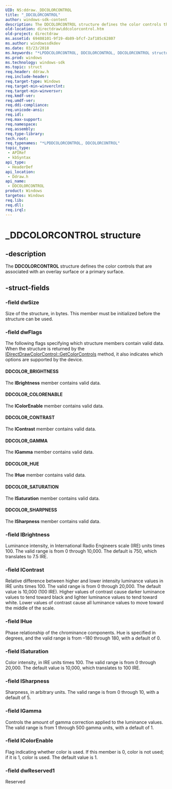 ```yaml
---
UID: NS:ddraw._DDCOLORCONTROL
title: "_DDCOLORCONTROL"
author: windows-sdk-content
description: The DDCOLORCONTROL structure defines the color controls that are associated with an overlay surface or a primary surface.
old-location: directdraw\ddcolorcontrol.htm
old-project: directdraw
ms.assetid: 69408101-9f19-4b89-bfcf-2af185c62807
ms.author: windowssdkdev
ms.date: 03/23/2018
ms.keywords: "*LPDDCOLORCONTROL, DDCOLORCONTROL, DDCOLORCONTROL structure [DirectDraw], DDCOLOR_BRIGHTNESS, DDCOLOR_COLORENABLE, DDCOLOR_CONTRAST, DDCOLOR_GAMMA, DDCOLOR_HUE, DDCOLOR_SATURATION, DDCOLOR_SHARPNESS, LPDDCOLORCONTROL, LPDDCOLORCONTROL structure pointer [DirectDraw], _DDCOLORCONTROL, ddraw/DDCOLORCONTROL, ddraw/LPDDCOLORCONTROL, directdraw.ddcolorcontrol"
ms.prod: windows
ms.technology: windows-sdk
ms.topic: struct
req.header: ddraw.h
req.include-header: 
req.target-type: Windows
req.target-min-winverclnt: 
req.target-min-winversvr: 
req.kmdf-ver: 
req.umdf-ver: 
req.ddi-compliance: 
req.unicode-ansi: 
req.idl: 
req.max-support: 
req.namespace: 
req.assembly: 
req.type-library: 
tech.root: 
req.typenames: "*LPDDCOLORCONTROL, DDCOLORCONTROL"
topic_type:
 - APIRef
 - kbSyntax
api_type:
 - HeaderDef
api_location:
 - Ddraw.h
api_name:
 - DDCOLORCONTROL
product: Windows
targetos: Windows
req.lib: 
req.dll: 
req.irql: 
---
```


# _DDCOLORCONTROL structure


## -description


The <b>DDCOLORCONTROL</b> structure defines the color controls that are associated with an overlay surface or a primary surface.




## -struct-fields




### -field dwSize

Size of the structure, in bytes. This member must be initialized before the structure can be used.


### -field dwFlags

The following flags specifying which structure members contain valid data. When the structure is returned by the <a href="https://msdn.microsoft.com/16ac7bef-e88c-47da-8db9-9e6258a381a0">IDirectDrawColorControl::GetColorControls</a> method, it also indicates which options are supported by the device.



#### DDCOLOR_BRIGHTNESS

The <b>lBrightness</b> member contains valid data.



#### DDCOLOR_COLORENABLE

The <b>lColorEnable</b> member contains valid data.



#### DDCOLOR_CONTRAST

The <b>lContrast</b> member contains valid data.



#### DDCOLOR_GAMMA

The <b>lGamma</b> member contains valid data.



#### DDCOLOR_HUE

The <b>lHue</b> member contains valid data.



#### DDCOLOR_SATURATION

The <b>lSaturation</b> member contains valid data.



#### DDCOLOR_SHARPNESS

The <b>lSharpness</b> member contains valid data.


### -field lBrightness

Luminance intensity, in International Radio Engineers scale (IRE) units times 100. The valid range is from 0 through 10,000. The default is 750, which translates to 7.5 IRE.


### -field lContrast

Relative difference between higher and lower intensity luminance values in IRE units times 100. The valid range is from 0 through 20,000. The default value is 10,000 (100 IRE). Higher values of contrast cause darker luminance values to tend toward black and lighter luminance values to tend toward white. Lower values of contrast cause all luminance values to move toward the middle of the scale.


### -field lHue

Phase relationship of the chrominance components. Hue is specified in degrees, and the valid range is from –180 through 180, with a default of 0.


### -field lSaturation

Color intensity, in IRE units times 100. The valid range is from 0 through 20,000. The default value is 10,000, which translates to 100 IRE.


### -field lSharpness

Sharpness, in arbitrary units. The valid range is from 0 through 10, with a default of 5.


### -field lGamma

Controls the amount of gamma correction applied to the luminance values. The valid range is from 1 through 500 gamma units, with a default of 1.


### -field lColorEnable

Flag indicating whether color is used. If this member is 0, color is not used; if it is 1, color is used. The default value is 1.


### -field dwReserved1

Reserved

